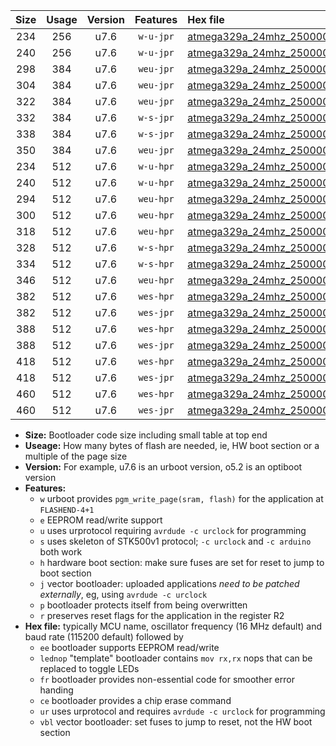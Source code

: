 |Size|Usage|Version|Features|Hex file|
|:-:|:-:|:-:|:-:|:--|
|234|256|u7.6|`w-u-jpr`|[atmega329a_24mhz_250000bps_ur_vbl.hex](https://raw.githubusercontent.com/stefanrueger/urboot/main//atmega329a_24mhz_250000bps_ur_vbl.hex)|
|240|256|u7.6|`w-u-jpr`|[atmega329a_24mhz_250000bps_lednop_ur_vbl.hex](https://raw.githubusercontent.com/stefanrueger/urboot/main//atmega329a_24mhz_250000bps_lednop_ur_vbl.hex)|
|298|384|u7.6|`weu-jpr`|[atmega329a_24mhz_250000bps_ee_ur_vbl.hex](https://raw.githubusercontent.com/stefanrueger/urboot/main//atmega329a_24mhz_250000bps_ee_ur_vbl.hex)|
|304|384|u7.6|`weu-jpr`|[atmega329a_24mhz_250000bps_ee_lednop_ur_vbl.hex](https://raw.githubusercontent.com/stefanrueger/urboot/main//atmega329a_24mhz_250000bps_ee_lednop_ur_vbl.hex)|
|322|384|u7.6|`weu-jpr`|[atmega329a_24mhz_250000bps_ee_lednop_fr_ur_vbl.hex](https://raw.githubusercontent.com/stefanrueger/urboot/main//atmega329a_24mhz_250000bps_ee_lednop_fr_ur_vbl.hex)|
|332|384|u7.6|`w-s-jpr`|[atmega329a_24mhz_250000bps_vbl.hex](https://raw.githubusercontent.com/stefanrueger/urboot/main//atmega329a_24mhz_250000bps_vbl.hex)|
|338|384|u7.6|`w-s-jpr`|[atmega329a_24mhz_250000bps_lednop_vbl.hex](https://raw.githubusercontent.com/stefanrueger/urboot/main//atmega329a_24mhz_250000bps_lednop_vbl.hex)|
|350|384|u7.6|`weu-jpr`|[atmega329a_24mhz_250000bps_ee_lednop_fr_ce_ur_vbl.hex](https://raw.githubusercontent.com/stefanrueger/urboot/main//atmega329a_24mhz_250000bps_ee_lednop_fr_ce_ur_vbl.hex)|
|234|512|u7.6|`w-u-hpr`|[atmega329a_24mhz_250000bps_ur.hex](https://raw.githubusercontent.com/stefanrueger/urboot/main//atmega329a_24mhz_250000bps_ur.hex)|
|240|512|u7.6|`w-u-hpr`|[atmega329a_24mhz_250000bps_lednop_ur.hex](https://raw.githubusercontent.com/stefanrueger/urboot/main//atmega329a_24mhz_250000bps_lednop_ur.hex)|
|294|512|u7.6|`weu-hpr`|[atmega329a_24mhz_250000bps_ee_ur.hex](https://raw.githubusercontent.com/stefanrueger/urboot/main//atmega329a_24mhz_250000bps_ee_ur.hex)|
|300|512|u7.6|`weu-hpr`|[atmega329a_24mhz_250000bps_ee_lednop_ur.hex](https://raw.githubusercontent.com/stefanrueger/urboot/main//atmega329a_24mhz_250000bps_ee_lednop_ur.hex)|
|318|512|u7.6|`weu-hpr`|[atmega329a_24mhz_250000bps_ee_lednop_fr_ur.hex](https://raw.githubusercontent.com/stefanrueger/urboot/main//atmega329a_24mhz_250000bps_ee_lednop_fr_ur.hex)|
|328|512|u7.6|`w-s-hpr`|[atmega329a_24mhz_250000bps.hex](https://raw.githubusercontent.com/stefanrueger/urboot/main//atmega329a_24mhz_250000bps.hex)|
|334|512|u7.6|`w-s-hpr`|[atmega329a_24mhz_250000bps_lednop.hex](https://raw.githubusercontent.com/stefanrueger/urboot/main//atmega329a_24mhz_250000bps_lednop.hex)|
|346|512|u7.6|`weu-hpr`|[atmega329a_24mhz_250000bps_ee_lednop_fr_ce_ur.hex](https://raw.githubusercontent.com/stefanrueger/urboot/main//atmega329a_24mhz_250000bps_ee_lednop_fr_ce_ur.hex)|
|382|512|u7.6|`wes-hpr`|[atmega329a_24mhz_250000bps_ee.hex](https://raw.githubusercontent.com/stefanrueger/urboot/main//atmega329a_24mhz_250000bps_ee.hex)|
|382|512|u7.6|`wes-jpr`|[atmega329a_24mhz_250000bps_ee_vbl.hex](https://raw.githubusercontent.com/stefanrueger/urboot/main//atmega329a_24mhz_250000bps_ee_vbl.hex)|
|388|512|u7.6|`wes-hpr`|[atmega329a_24mhz_250000bps_ee_lednop.hex](https://raw.githubusercontent.com/stefanrueger/urboot/main//atmega329a_24mhz_250000bps_ee_lednop.hex)|
|388|512|u7.6|`wes-jpr`|[atmega329a_24mhz_250000bps_ee_lednop_vbl.hex](https://raw.githubusercontent.com/stefanrueger/urboot/main//atmega329a_24mhz_250000bps_ee_lednop_vbl.hex)|
|418|512|u7.6|`wes-hpr`|[atmega329a_24mhz_250000bps_ee_lednop_fr.hex](https://raw.githubusercontent.com/stefanrueger/urboot/main//atmega329a_24mhz_250000bps_ee_lednop_fr.hex)|
|418|512|u7.6|`wes-jpr`|[atmega329a_24mhz_250000bps_ee_lednop_fr_vbl.hex](https://raw.githubusercontent.com/stefanrueger/urboot/main//atmega329a_24mhz_250000bps_ee_lednop_fr_vbl.hex)|
|460|512|u7.6|`wes-hpr`|[atmega329a_24mhz_250000bps_ee_lednop_fr_ce.hex](https://raw.githubusercontent.com/stefanrueger/urboot/main//atmega329a_24mhz_250000bps_ee_lednop_fr_ce.hex)|
|460|512|u7.6|`wes-jpr`|[atmega329a_24mhz_250000bps_ee_lednop_fr_ce_vbl.hex](https://raw.githubusercontent.com/stefanrueger/urboot/main//atmega329a_24mhz_250000bps_ee_lednop_fr_ce_vbl.hex)|

- **Size:** Bootloader code size including small table at top end
- **Useage:** How many bytes of flash are needed, ie, HW boot section or a multiple of the page size
- **Version:** For example, u7.6 is an urboot version, o5.2 is an optiboot version
- **Features:**
  + `w` urboot provides `pgm_write_page(sram, flash)` for the application at `FLASHEND-4+1`
  + `e` EEPROM read/write support
  + `u` uses urprotocol requiring `avrdude -c urclock` for programming
  + `s` uses skeleton of STK500v1 protocol; `-c urclock` and `-c arduino` both work
  + `h` hardware boot section: make sure fuses are set for reset to jump to boot section
  + `j` vector bootloader: uploaded applications *need to be patched externally*, eg, using `avrdude -c urclock`
  + `p` bootloader protects itself from being overwritten
  + `r` preserves reset flags for the application in the register R2
- **Hex file:** typically MCU name, oscillator frequency (16 MHz default) and baud rate (115200 default) followed by
  + `ee` bootloader supports EEPROM read/write
  + `lednop` "template" bootloader contains `mov rx,rx` nops that can be replaced to toggle LEDs
  + `fr` bootloader provides non-essential code for smoother error handing
  + `ce` bootloader provides a chip erase command
  + `ur` uses urprotocol and requires `avrdude -c urclock` for programming
  + `vbl` vector bootloader: set fuses to jump to reset, not the HW boot section
